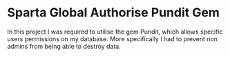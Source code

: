 # Sparta Global Authorise Pundit Gem

In this project I was required to utilise the gem Pundit, which allows specific users permissions on my database. More specifically I had to prevent non admins from being able to destroy data.
